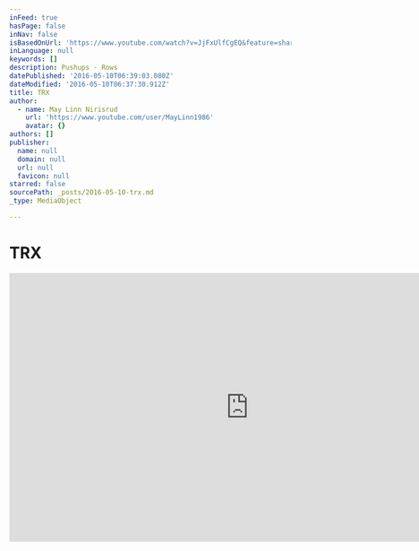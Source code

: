 ```yaml
---
inFeed: true
hasPage: false
inNav: false
isBasedOnUrl: 'https://www.youtube.com/watch?v=JjFxUlfCgEQ&feature=share'
inLanguage: null
keywords: []
description: Pushups - Rows
datePublished: '2016-05-10T06:39:03.080Z'
dateModified: '2016-05-10T06:37:30.912Z'
title: TRX
author:
  - name: May Linn Nirisrud
    url: 'https://www.youtube.com/user/MayLinn1986'
    avatar: {}
authors: []
publisher:
  name: null
  domain: null
  url: null
  favicon: null
starred: false
sourcePath: _posts/2016-05-10-trx.md
_type: MediaObject

---
```

# TRX

<iframe src="https://cdn.embedly.com/widgets/media.html?src=https%3A%2F%2Fwww.youtube.com%2Fembed%2FJjFxUlfCgEQ%3Ffeature%3Doembed&amp;url=https%3A%2F%2Fwww.youtube.com%2Fwatch%3Fv%3DJjFxUlfCgEQ%26feature%3Dshare&amp;image=https%3A%2F%2Fi.ytimg.com%2Fvi%2FJjFxUlfCgEQ%2Fhqdefault.jpg&amp;key=b7d04c9b404c499eba89ee7072e1c4f7&amp;type=text%2Fhtml&amp;schema=youtube" width="854" height="480" scrolling="no" frameborder="0" allowfullscreen="" style=""></iframe>